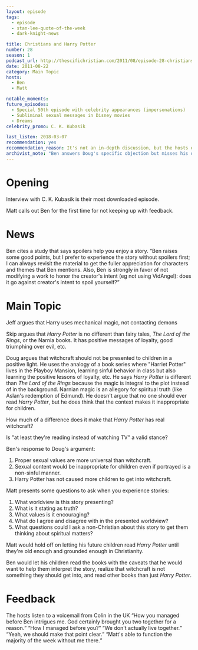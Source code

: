 ```yaml
---
layout: episode
tags:
  - episode
  - stan-lee-quote-of-the-week
  - dark-knight-news

title: Christians and Harry Potter
number: 28
season: 1
podcast_url: http://thescifichristian.com/2011/08/episode-28-christians-and-harry-potter/
date: 2011-08-22
category: Main Topic
hosts:
  - Ben
  - Matt

notable_moments:
future_episodes: 
  - Special 50th episode with celebrity appearances (impersonations)
  - Subliminal sexual messages in Disney movies
  - Dreams
celebrity_promo: C. K. Kubasik

last_listen: 2018-03-07
recommendation: yes
recommendation_reason: It's not an in-depth discussion, but the hosts offer a balanced take and raise some great thinking points.
archivist_note: "Ben answers Doug's specific objection but misses his overall point: Doug doesn't want his children to read about a school that teaches the main characters to sin. The \"Harriet Potter\" example is the extreme, but what about a School of Lying, a School of Theft, or a School of Blasphemy? Would those be OK because they wouldn't affect children or encourage poor behavior, or not OK because of the wrong activities presented as normal and good? Personally, I think I would be OK with it only if I read or watched with my children and could talk it through with them."
---
```

# Opening
Interview with C. K. Kubasik is their most downloaded episode.

Matt calls out Ben for the first time for not keeping up with feedback. 



# News
Ben cites a study that says spoilers help you enjoy a story. <q class="archivist">Ben raises some good points, but I prefer to experience the story without spoilers first; I can always revisit the material to get the fuller appreciation for characters and themes that Ben mentions. Also, Ben is strongly in favor of not modifying a work to honor the creator's intent (eg not using VidAngel): does it go against creator's intent to spoil yourself?</q>



# Main Topic
Jeff argues that Harry uses mechanical magic, not contacting demons

Skip argues that <i class="work-title">Harry Potter</i> is no different than fairy tales, <i class="work-title">The Lord of the Rings</i>, or the Narnia books. It has positive messages of loyalty, good triumphing over evil, etc.

Doug argues that witchcraft should not be presented to children in a positive light. He uses the analogy of a book series where "Harriet Potter" lives in the Playboy Mansion, learning sinful behavior in class but also learning the positive lessons of loyalty, etc. He says <i class="work-title">Harry Potter</i> is different than <i class="work-title">The Lord of the Rings</i> because the magic is integral to the plot instead of in the background. Narnian magic is an allegory for spiritual truth (like Aslan's redemption of Edmund). He doesn't argue that no one should ever read <i class="work-title">Harry Potter</i>, but he does think that the context makes it inappropriate for children. 

How much of a difference does it make that <i class="work-title">Harry Potter</i> has real witchcraft? 

Is "at least they're reading instead of watching TV" a valid stance? 

Ben's response to Doug's argument:

1. Proper sexual values are more universal than witchcraft.
2. Sexual content would be inappropriate for children even if portrayed is a non-sinful manner.
3. Harry Potter has not caused more children to get into witchcraft.

Matt presents some questions to ask when you experience stories:

1. What worldview is this story presenting? 
2. What is it stating as truth?
3. What values is it encouraging? 
4. What do I agree and disagree with in the presented worldview?
5. What questions could I ask a non-Christian about this story to get them thinking about spiritual matters?

Matt would hold off on letting his future children read <i class="work-title">Harry Potter</i> until they're old enough and grounded enough in Christianity.

Ben would let his children read the books with the caveats that he would want to help them interpret the story, realize that witchcraft is not something they should get into, and read other books than just <i class="work-title">Harry Potter</i>.



# Feedback
<div class="quote">
  <span class="quote-context is-size-6">The hosts listen to a voicemail from Colin in the UK</span>
  <q data-name="Colin">How you managed before Ben intrigues me. God certainly brought you two together for a reason.</q>
  <q class="matt">How I managed before you?</q>
  <q class="ben">We don't actually live together.</q>
  <q class="matt">Yeah, we should make that point clear.</q>
  <q class="ben">Matt's able to function the majority of the week without me there.</q>
</div>